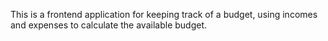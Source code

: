 This is a frontend application for keeping track of a budget, using incomes and expenses to calculate the available budget.
